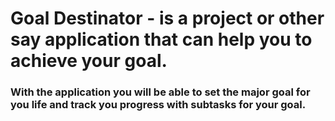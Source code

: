 # Goal Destinator - is a project or other say application that can help you to achieve your goal.

### With the application you will be able to set the major goal for you life and track you progress with subtasks for your goal.